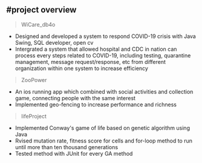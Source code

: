 #project overview
---
>WiCare_db4o
* Designed and developed a system to respond COVID-19 crisis with Java Swing, SQL developer, open cv
* Intergrated a system that allowed hospital and CDC in nation can process every steps related to COVID-19, including testing, quarantine management, message request/response, etc from different organization within one system to increase efficiency 
>ZooPower
* An ios running app which combined with social activities and collection game, connecting people with the same interest
* Implemented geo-fencing to increase performance and richness
>lifeProject
* Implemented Conway's game of life based on genetic algorithm using Java
* Rvised mutation rate, fitness score for cells and for-loop method to run until more than ten thousand generations
* Tested method with JUnit for every GA method

